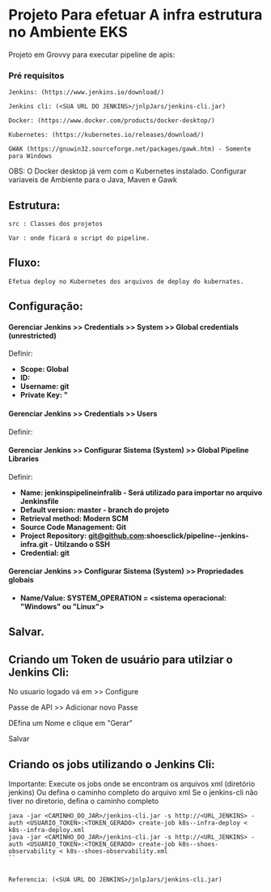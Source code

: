 # Projeto Para efetuar A infra estrutura no Ambiente EKS

Projeto em Grovvy para executar pipeline de apis:

### Pré requisitos

```
Jenkins: (https://www.jenkins.io/download/)

Jenkins cli: (<SUA URL DO JENKINS>/jnlpJars/jenkins-cli.jar)

Docker: (https://www.docker.com/products/docker-desktop/)

Kubernetes: (https://kubernetes.io/releases/download/)

GWAK (https://gnuwin32.sourceforge.net/packages/gawk.htm) - Somente para Windows
```

OBS: O Docker desktop já vem com o Kubernetes instalado.
     Configurar variaveis de Ambiente para o Java, Maven e Gawk

## Estrutura:

```
src : Classes dos projetos
```

```
Var : onde ficará o script do pipeline.
```

## Fluxo:


```
Efetua deploy no Kubernetes dos arquivos de deploy do kubernates.
```

## Configuração:

#### Gerenciar Jenkins >> Credentials >> System >> Global credentials (unrestricted)

Definir:

* **Scope: Global**
* **ID: <definir um id ex: Github-dev>**
* **Username: git**
* **Private Key: <Inserir private key SSH> "**

#### Gerenciar Jenkins >> Credentials >> Users

Definir:


#### Gerenciar Jenkins >> Configurar Sistema (System) >> Global Pipeline Libraries

Definir:

* **Name: jenkinspipelineinfralib - Será utilizado para importar no arquivo Jenkinsfile**
* **Default version: master - branch do projeto**
* **Retrieval method: Modern SCM**
* **Source Code Management: Git**
* **Project Repository: git@github.com:shoesclick/pipeline--jenkins-infra.git - Utilzando o SSH**
* **Credential: git**

#### Gerenciar Jenkins >> Configurar Sistema (System) >> Propriedades globais

* **Name/Value: SYSTEM_OPERATION = <sistema operacional: "Windows" ou "Linux">**

## Salvar.

## Criando um Token de usuário para utilziar o Jenkins Cli:

No usuario logado vá em  <seu usuario> >> Configure

Passe de API >> Adicionar novo Passe

DEfina um Nome e clique em "Gerar"

Salvar


## Criando os jobs utilizando o Jenkins Cli:

Importante: Execute os jobs onde se encontram os arquivos xml (diretório jenkins)
            Ou defina o caminho completo do arquivo xml
            Se o jenkins-cli não tiver no diretorio, defina o caminho completo

```
java -jar <CAMINHO_DO_JAR>/jenkins-cli.jar -s http://<URL_JENKINS> -auth <USUARIO_TOKEN>:<TOKEN_GERADO> create-job k8s--infra-deploy < k8s--infra-deploy.xml
java -jar <CAMINHO_DO_JAR>/jenkins-cli.jar -s http://<URL_JENKINS> -auth <USUARIO_TOKEN>:<TOKEN_GERADO> create-job k8s--shoes-observability < k8s--shoes-observability.xml
``


Referencia: (<SUA URL DO JENKINS>/jnlpJars/jenkins-cli.jar)


